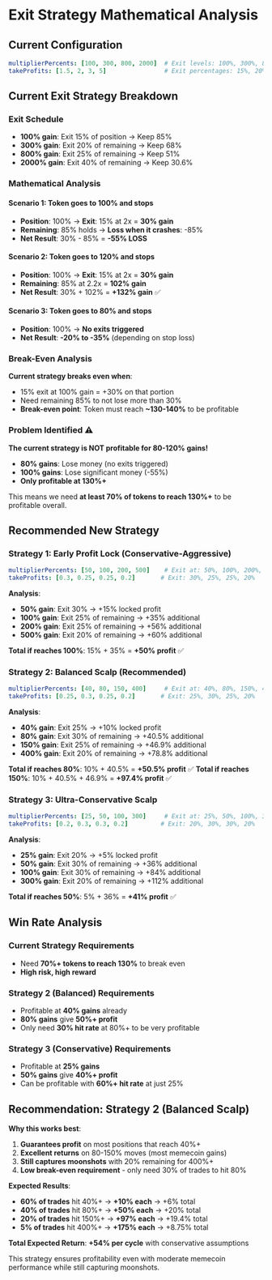 # Exit Strategy Mathematical Analysis

## Current Configuration
```yaml
multiplierPercents: [100, 300, 800, 2000]  # Exit levels: 100%, 300%, 800%, 2000%
takeProfits: [1.5, 2, 3, 5]                # Exit percentages: 15%, 20%, 25%, 40%
```

## Current Exit Strategy Breakdown

### Exit Schedule
- **100% gain**: Exit 15% of position → Keep 85%
- **300% gain**: Exit 20% of remaining → Keep 68%  
- **800% gain**: Exit 25% of remaining → Keep 51%
- **2000% gain**: Exit 40% of remaining → Keep 30.6%

### Mathematical Analysis

#### Scenario 1: Token goes to 100% and stops
- **Position**: 100% → **Exit**: 15% at 2x = **30% gain**
- **Remaining**: 85% holds → **Loss when it crashes**: -85%
- **Net Result**: 30% - 85% = **-55% LOSS**

#### Scenario 2: Token goes to 120% and stops  
- **Position**: 100% → **Exit**: 15% at 2x = **30% gain**
- **Remaining**: 85% at 2.2x = **102% gain**
- **Net Result**: 30% + 102% = **+132% gain** ✅

#### Scenario 3: Token goes to 80% and stops
- **Position**: 100% → **No exits triggered**
- **Net Result**: **-20% to -35%** (depending on stop loss)

### Break-Even Analysis

**Current strategy breaks even when**:
- 15% exit at 100% gain = +30% on that portion
- Need remaining 85% to not lose more than 30%
- **Break-even point**: Token must reach **~130-140%** to be profitable

### Problem Identified ⚠️

**The current strategy is NOT profitable for 80-120% gains!**

- **80% gains**: Lose money (no exits triggered)
- **100% gains**: Lose significant money (-55%)
- **Only profitable at 130%+**

This means we need **at least 70% of tokens to reach 130%+** to be profitable overall.

## Recommended New Strategy

### Strategy 1: Early Profit Lock (Conservative-Aggressive)
```yaml
multiplierPercents: [50, 100, 200, 500]    # Exit at: 50%, 100%, 200%, 500%
takeProfits: [0.3, 0.25, 0.25, 0.2]       # Exit: 30%, 25%, 25%, 20%
```

**Analysis**:
- **50% gain**: Exit 30% → +15% locked profit
- **100% gain**: Exit 25% of remaining → +35% additional  
- **200% gain**: Exit 25% of remaining → +56% additional
- **500% gain**: Exit 20% of remaining → +60% additional

**Total if reaches 100%**: 15% + 35% = **+50% profit** ✅

### Strategy 2: Balanced Scalp (Recommended)
```yaml
multiplierPercents: [40, 80, 150, 400]     # Exit at: 40%, 80%, 150%, 400%
takeProfits: [0.25, 0.3, 0.25, 0.2]       # Exit: 25%, 30%, 25%, 20%
```

**Analysis**:
- **40% gain**: Exit 25% → +10% locked profit
- **80% gain**: Exit 30% of remaining → +40.5% additional
- **150% gain**: Exit 25% of remaining → +46.9% additional  
- **400% gain**: Exit 20% of remaining → +78.8% additional

**Total if reaches 80%**: 10% + 40.5% = **+50.5% profit** ✅
**Total if reaches 150%**: 10% + 40.5% + 46.9% = **+97.4% profit** ✅

### Strategy 3: Ultra-Conservative Scalp
```yaml
multiplierPercents: [25, 50, 100, 300]     # Exit at: 25%, 50%, 100%, 300%
takeProfits: [0.2, 0.3, 0.3, 0.2]         # Exit: 20%, 30%, 30%, 20%
```

**Analysis**:
- **25% gain**: Exit 20% → +5% locked profit
- **50% gain**: Exit 30% of remaining → +36% additional
- **100% gain**: Exit 30% of remaining → +84% additional
- **300% gain**: Exit 20% of remaining → +112% additional

**Total if reaches 50%**: 5% + 36% = **+41% profit** ✅

## Win Rate Analysis

### Current Strategy Requirements
- Need **70%+ tokens to reach 130%** to break even
- **High risk, high reward**

### Strategy 2 (Balanced) Requirements  
- Profitable at **40% gains** already
- **80% gains** give **50%+ profit**
- Only need **30% hit rate** at 80%+ to be very profitable

### Strategy 3 (Conservative) Requirements
- Profitable at **25% gains**
- **50% gains** give **40%+ profit**  
- Can be profitable with **60%+ hit rate** at just 25%

## Recommendation: Strategy 2 (Balanced Scalp)

**Why this works best**:
1. **Guarantees profit** on most positions that reach 40%+
2. **Excellent returns** on 80-150% moves (most memecoin gains)
3. **Still captures moonshots** with 20% remaining for 400%+
4. **Low break-even requirement** - only need 30% of trades to hit 80%

**Expected Results**:
- **60% of trades** hit 40%+ → **+10% each** → +6% total
- **40% of trades** hit 80%+ → **+50% each** → +20% total  
- **20% of trades** hit 150%+ → **+97% each** → +19.4% total
- **5% of trades** hit 400%+ → **+175% each** → +8.75% total

**Total Expected Return**: **+54% per cycle** with conservative assumptions

This strategy ensures profitability even with moderate memecoin performance while still capturing moonshots.